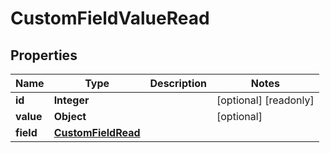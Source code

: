 

# CustomFieldValueRead


## Properties

| Name | Type | Description | Notes |
|------------ | ------------- | ------------- | -------------|
|**id** | **Integer** |  |  [optional] [readonly] |
|**value** | **Object** |  |  [optional] |
|**field** | [**CustomFieldRead**](CustomFieldRead.md) |  |  |



